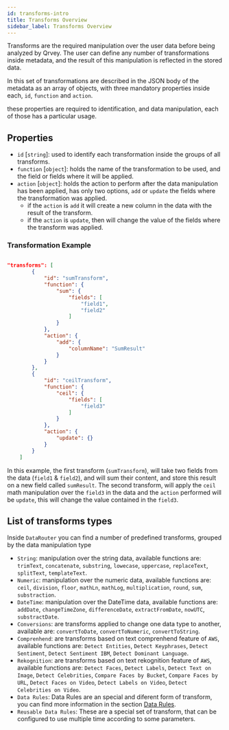 ```yaml
---
id: transforms-intro
title: Transforms Overview
sidebar_label: Transforms Overview
---
```

<div style={{textAlign: "justify"}}>

Transforms are the required manipulation over the user data before being analyzed by Qrvey. The user can define any number of transformations inside metadata, and the result of this manipulation is reflected in the stored data. 

In this set of transformations are described in the JSON body of the metadata as an array of objects, with three mandatory properties inside each, `id`, `function` and `action`.

these properties are required to identification, and data manipulation, each of those has a particular usage.

## Properties

-   `id` [`string`]: used to identify each transformation inside the groups of all transforms.
-   `function` [`object`]: holds the name of the transformation to be used, and the field or fields where it will be applied.
-   `action` [`object`]: holds the action to perform after the data manipulation has been applied, has only two options, `add` or `update` the fields where the transformation was applied.
    -   if the `action` is `add` it will create a new column in the data with the result of the transform.
    -   if the `action` is `update`, then will change the value of the fields where the transform was applied.

### Transformation Example

```json

"transforms": [
        {
            "id": "sumTransform",
            "function": {
                "sum": {
                    "fields": [
                        "field1",
                        "field2"
                    ]
                }
            },
            "action": {
                "add": {
                	"columnName": "SumResult"
                }
            }
        },
        {
            "id": "ceilTransform",
            "function": {
                "ceil": {
                    "fields": [
                        "field3"
                    ]
                }
            },
            "action": {
                "update": {}
            }
        }
    ]

```

In this example, the first transform (`sumTransform`), will take two fields from the data (`field1` & `field2`), and will sum their content, and store this result on a new field called `sumResult`.
The second transform, will apply the `ceil` math manipulation over the `field3` in the data and the `action` performed will be `update`, this will change the value contained in the `field3`.

## List of transforms types

Inside `DataRouter` you can find a number of predefined transforms, grouped by the data manipulation type

-   `String`: manipulation over the string data, available functions are: `trimText`, `concatenate`, `substring`, `lowecase`, `uppercase`, `replaceText`, `splitText`, `templateText`.
-   `Numeric`: manipulation over the numeric data, available functions are: `ceil`, `division`, `floor`, `mathLn`, `mathLog`, `multiplication`, `round`, `sum`, `substraction`.
-   `DateTime`: manipulation over the DateTime data, available functions are: `addDate`, `changeTimeZone`, `differenceDate`, `extractFromDate`, `nowUTC`, `substractDate`.
-   `Conversions`: are transforms applied to change one data type to another, available are: `convertToDate`, `convertToNumeric`, `convertToString`.
-   `Comprenhend`: are transforms based on text comprenhend feature of `AWS`, available functions are: `Detect Entities`, `Detect Keyphrases`, `Detect Sentiment`, `Detect Sentiment IBM`, `Detect Dominant Language`.
-   `Rekognition`: are transforms based on text rekognition feature of `AWS`, available functions are: `Detect Faces`, `Detect Labels`, `Detect Text on Image`, `Detect Celebrities`, `Compare Faces by Bucket`, `Compare Faces by URL`, `Detect Faces on Video`, `Detect Labels on Video`, `Detect Celebrities on Video`. 
-   `Data Rules`: Data Rules are an special and diferent form of transform, you can find more information in the section [Data Rules](data-router/DataRules/data-rules-intro.md).
-   `Reusable Data Rules`: These are a special set of transform, that can be configured to use multiple time according to some parameters.

</div>
